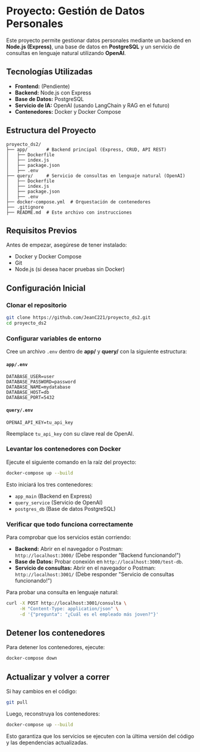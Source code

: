 # Proyecto: Gestión de Datos Personales

Este proyecto permite gestionar datos personales mediante un backend en **Node.js (Express)**, una base de datos en **PostgreSQL** y un servicio de consultas en lenguaje natural utilizando **OpenAI**.

## Tecnologías Utilizadas

- **Frontend:** (Pendiente)
- **Backend:** Node.js con Express
- **Base de Datos:** PostgreSQL
- **Servicio de IA:** OpenAI (usando LangChain y RAG en el futuro)
- **Contenedores:** Docker y Docker Compose

## Estructura del Proyecto

```
proyecto_ds2/
├── app/       # Backend principal (Express, CRUD, API REST)
│   ├── Dockerfile
│   ├── index.js
│   ├── package.json
│   ├── .env
├── query/     # Servicio de consultas en lenguaje natural (OpenAI)
│   ├── Dockerfile
│   ├── index.js
│   ├── package.json
│   ├── .env
├── docker-compose.yml  # Orquestación de contenedores
├── .gitignore
├── README.md  # Este archivo con instrucciones
```

## Requisitos Previos

Antes de empezar, asegúrese de tener instalado:

- Docker y Docker Compose
- Git
- Node.js (si desea hacer pruebas sin Docker)

## Configuración Inicial

### Clonar el repositorio

```sh
git clone https://github.com/JeanC221/proyecto_ds2.git
cd proyecto_ds2
```

### Configurar variables de entorno

Cree un archivo `.env` dentro de **app/** y **query/** con la siguiente estructura:

#### `app/.env`

```env
DATABASE_USER=user
DATABASE_PASSWORD=password
DATABASE_NAME=mydatabase
DATABASE_HOST=db
DATABASE_PORT=5432
```

#### `query/.env`

```env
OPENAI_API_KEY=tu_api_key
```

Reemplace `tu_api_key` con su clave real de OpenAI.

### Levantar los contenedores con Docker

Ejecute el siguiente comando en la raíz del proyecto:

```sh
docker-compose up --build
```

Esto iniciará los tres contenedores:

- `app_main` (Backend en Express)
- `query_service` (Servicio de OpenAI)
- `postgres_db` (Base de datos PostgreSQL)

### Verificar que todo funciona correctamente

Para comprobar que los servicios están corriendo:

- **Backend:** Abrir en el navegador o Postman:\
  `http://localhost:3000/`  (Debe responder "Backend funcionando!")
- **Base de Datos:** Probar conexión en `http://localhost:3000/test-db`.
- **Servicio de consultas:** Abrir en el navegador o Postman:\
  `http://localhost:3001/`  (Debe responder "Servicio de consultas funcionando!")

Para probar una consulta en lenguaje natural:

```sh
curl -X POST http://localhost:3001/consulta \
     -H "Content-Type: application/json" \
     -d '{"pregunta": "¿Cuál es el empleado más joven?"}'
```

## Detener los contenedores

Para detener los contenedores, ejecute:

```sh
docker-compose down
```

## Actualizar y volver a correr

Si hay cambios en el código:

```sh
git pull
```

Luego, reconstruya los contenedores:

```sh
docker-compose up --build
```

Esto garantiza que los servicios se ejecuten con la última versión del código y las dependencias actualizadas.

